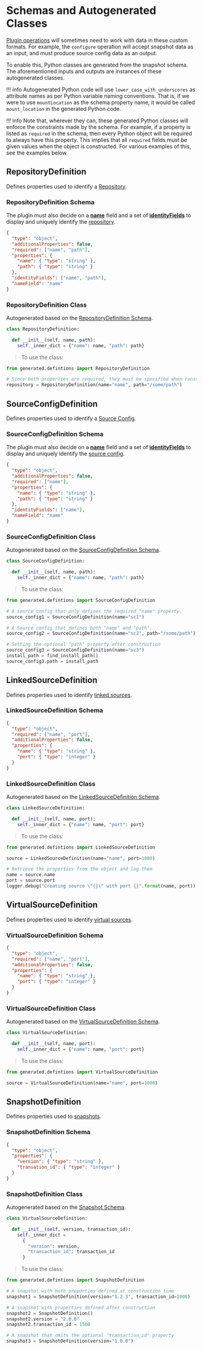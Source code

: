 # Schemas and Autogenerated Classes

[Plugin operations](Plugin_Operations.md) will sometimes need to work with data in these custom formats. For example, the `configure` operation will accept snapshot data as an input, and must produce source config data as an output.

To enable this, Python classes are generated from the snapshot schema. The aforementioned inputs and outputs are instances of these autogenerated classes.

!!! info
    Autogenerated Python code will use `lower_case_with_underscores` as attribute names as per Python variable naming conventions.
    That is, if we were to use `mountLocation` as the schema property name, it would be called
    `mount_location` in the generated Python code.

!!! info
    Note that, wherever they can, these generated Python classes will enforce the constraints made by the schema. For example, if a property is listed as `required` in the schema, then every Python object will be required to always have this property. This implies that all `required` fields must be given values when the object is constructed. For various examples of this, see the examples below.

## RepositoryDefinition

Defines properties used to identify a [Repository](Glossary.md#repository).

### RepositoryDefinition Schema

The plugin must also decide on a [**name**](Schemas.md#namefield) field and a set of [**identityFields**](Schemas.md#identityfields) to display and uniquely identify the [repository](Glossary.md#repository).

```json
{
  "type": "object",
  "additionalProperties": false,
  "required": ["name", "path"],
  "properties": {
    "name": { "type": "string" },
    "path": { "type": "string" }
  },
  "identityFields": ["name", "path"],
  "nameField": "name"
}
```

### RepositoryDefinition Class

Autogenerated based on the [RepositoryDefinition Schema](#repositorydefinition-schema).

```python
class RepositoryDefinition:

  def __init__(self, name, path):
    self._inner_dict = {"name": name, "path": path}
```

> To use the class:

```python
from generated.defintions import RepositoryDefinition

# Since both properties are required, they must be specified when constructing the object
repository = RepositoryDefinition(name="name", path="/some/path")
```

## SourceConfigDefinition

Defines properties used to identify a [Source Config](Glossary.md#source-config).

### SourceConfigDefinition Schema

The plugin must also decide on a [**name**](Schemas.md#namefield) field and a set of [**identityFields**](Schemas.md#identityfields) to display and uniquely identify the [source config](Glossary.md#source-configs).

```json
{
  "type": "object",
  "additionalProperties": false,
  "required": ["name"],
  "properties": {
    "name": { "type": "string" },
    "path": { "type": "string" }
  },
  "identityFields": ["name"],
  "nameField": "name"
}
```

### SourceConfigDefinition Class

Autogenerated based on the [SourceConfigDefinition Schema](#sourceconfigdefinition-schema).

```python
class SourceConfigDefinition:

  def __init__(self, name, path):
    self._inner_dict = {"name": name, "path": path}
```

> To use the class:

```python
from generated.defintions import SourceConfigDefinition

# A source config that only defines the required "name" property.
source_config1 = SourceConfigDefinition(name="sc1")

# A Source config that defines both "name" and "path".
source_config2 = SourceConfigDefinition(name="sc2", path="/some/path")

# Setting the optional "path" property after construction
source_config3 = SourceConfigDefinition(name="sc3")
install_path = find_install_path()
source_config3.path = install_path
```

## LinkedSourceDefinition

Defines properties used to identify [linked sources](Glossary.md#linked-source).

### LinkedSourceDefinition Schema

```json
{
  "type": "object",
  "required": ["name", "port"],
  "additionalProperties": false,
  "properties": {
    "name": { "type": "string" },
    "port": { "type": "integer" }
  }
}
```

### LinkedSourceDefinition Class

Autogenerated based on the [LinkedSourceDefinition Schema](#linkedsourcedefinition-schema).

```python
class LinkedSourceDefinition:

  def __init__(self, name, port):
    self._inner_dict = {"name": name, "port": port}
```

> To use the class:

```python
from generated.defintions import LinkedSourceDefinition

source = LinkedSourceDefinition(name="name", port=1000)

# Retrieve the properties from the object and log them
name = source.name
port = source.port
logger.debug("Creating source \"{}\" with port {}".format(name, port))
```

## VirtualSourceDefinition

Defines properties used to identify [virtual sources](Glossary.md#virtual-source).

### VirtualSourceDefinition Schema

```json
{
  "type": "object",
  "required": ["name", "port"],
  "additionalProperties": false,
  "properties": {
    "name": { "type": "string" },
    "port": { "type": "integer" }
  }
}
```

### VirtualSourceDefinition Class

Autogenerated based on the [VirtualSourceDefinition Schema](#virtualsourcedefinition-schema).

```python
class VirtualSourceDefinition:

  def __init__(self, name, port):
    self._inner_dict = {"name": name, "port": port}
```

> To use the class:

```python
from generated.defintions import VirtualSourceDefinition

source = VirtualSourceDefinition(name="name", port=1000)
```

## SnapshotDefinition

Defines properties used to [snapshots](Glossary.md#snapshot).

### SnapshotDefinition Schema

```json
{
  "type": "object",
  "properties": {
    "version": { "type": "string" },
    "transation_id": { "type": "integer" }
  }
}
```

### SnapshotDefinition Class

Autogenerated based on the [Snapshot Schema](#snapshotdefinition-schema).

```python
class VirtualSourceDefinition:

  def __init__(self, version, transaction_id):
    self._inner_dict =
      {
        "version": version,
        "transaction_id": transaction_id
      }
```

> To use the class:

```python
from generated.defintions import SnapshotDefinition

# A snapshot with both properties defined at construction time
snapshot1 = SnapshotDefinition(version="1.2.3", transaction_id=1000)

# A snapshot with properties defined after construction
snapshot2 = SnapshotDefinition()
snapshot2.version = "2.0.0"
snapshot2.transaction_id = 1500

# A snapshot that omits the optional "transaction_id" property
snapshot3 = SnapshotDefinition(version="1.0.0")
```
